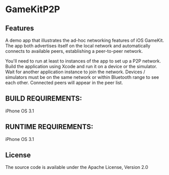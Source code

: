 # GameKitP2P

## Features
A demo app that illustrates the ad-hoc networking features of iOS GameKit. The app both advertises itself 
on the local network and automatically connects to available peers, establishing a peer-to-peer network.

You'll need to run at least to instances of the app to set up a P2P network. Build the application using 
Xcode and run it on a device or the simulator. Wait for another application instance to join the network. 
Devices / simulators must be on the same network or within Bluetooth range to see each other. Connected 
peers will appear in the peer list.


## BUILD REQUIREMENTS:
iPhone OS 3.1

## RUNTIME REQUIREMENTS:
iPhone OS 3.1

## License
The source code is available under the Apache License, Version 2.0
